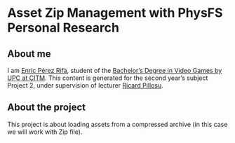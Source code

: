 # Asset Zip Management with PhysFS Personal Research

## About me

I am [Enric Pérez Rifà](https://github.com/PerezEnric), student of the [Bachelor’s Degree in
Video Games by UPC at CITM](https://www.citm.upc.edu/). This content is generated for the second year’s
subject Project 2, under supervision of lecturer [Ricard Pillosu](https://es.linkedin.com/in/ricardpillosu).

## About the project

This project is about loading assets from a compressed archive (in this case we will work with Zip file).
